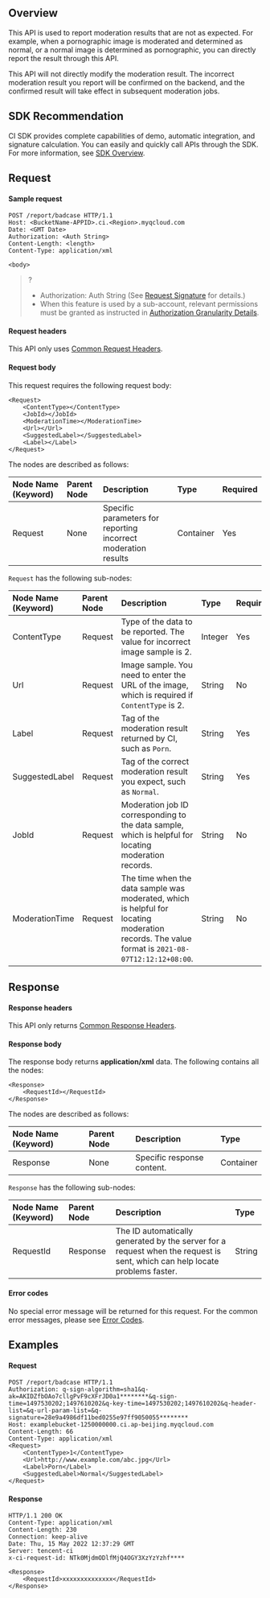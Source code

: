 ## Overview

This API is used to report moderation results that are not as expected. For example, when a pornographic image is moderated and determined as normal, or a normal image is determined as pornographic, you can directly report the result through this API.

This API will not directly modify the moderation result. The incorrect moderation result you report will be confirmed on the backend, and the confirmed result will take effect in subsequent moderation jobs.

## SDK Recommendation

CI SDK provides complete capabilities of demo, automatic integration, and signature calculation. You can easily and quickly call APIs through the SDK. For more information, see [SDK Overview](https://intl.cloud.tencent.com/document/product/1045/45578).


## Request

#### Sample request

```
POST /report/badcase HTTP/1.1
Host: <BucketName-APPID>.ci.<Region>.myqcloud.com
Date: <GMT Date>
Authorization: <Auth String>
Content-Length: <length>
Content-Type: application/xml

<body>
```

>? 
> - Authorization: Auth String (See [Request Signature](https://intl.cloud.tencent.com/document/product/436/7778) for details.)
> - When this feature is used by a sub-account, relevant permissions must be granted as instructed in [Authorization Granularity Details](https://intl.cloud.tencent.com/document/product/1045/49896).
> 

#### Request headers

This API only uses [Common Request Headers](https://intl.cloud.tencent.com/document/product/1045/43609).

#### Request body

This request requires the following request body:

```
<Request>
    <ContentType></ContentType>
    <JobId></JobId>
    <ModerationTime></ModerationTime>
    <Url></Url>
    <SuggestedLabel></SuggestedLabel>
    <Label></Label>
</Request>
```

The nodes are described as follows:

| Node Name (Keyword) | Parent Node | Description | Type | Required |
| :----------------- | :----- | :--------------------- | :-------- | :------- |
| Request | None | Specific parameters for reporting incorrect moderation results | Container | Yes |

`Request` has the following sub-nodes:

| Node Name (Keyword) | Parent Node | Description | Type | Required |
| :----------------- | :------ | :----------------------------------------------------------- | :------ | :------- |
| ContentType | Request | Type of the data to be reported. The value for incorrect image sample is 2. | Integer | Yes |
| Url | Request | Image sample. You need to enter the URL of the image, which is required if `ContentType` is 2. | String | No |
| Label | Request | Tag of the moderation result returned by CI, such as `Porn`. | String | Yes |
| SuggestedLabel | Request | Tag of the correct moderation result you expect, such as `Normal`. | String | Yes |
| JobId | Request | Moderation job ID corresponding to the data sample, which is helpful for locating moderation records. | String | No |
| ModerationTime | Request | The time when the data sample was moderated, which is helpful for locating moderation records. The value format is `2021-08-07T12:12:12+08:00`. | String | No |

## Response

#### Response headers

This API only returns [Common Response Headers](https://intl.cloud.tencent.com/document/product/1045/43610).

#### Response body

The response body returns **application/xml** data. The following contains all the nodes:

```
<Response>
    <RequestId></RequestId>
</Response>
```

The nodes are described as follows:

| Node Name (Keyword) | Parent Node | Description | Type |
| :----------------- | :----- | :----------------- | :-------- |
| Response | None | Specific response content. | Container |

`Response` has the following sub-nodes:

| Node Name (Keyword) | Parent Node | Description | Type |
| :----------------- | :------- | :----------------------------------------------------------- | :----- |
| RequestId | Response | The ID automatically generated by the server for a request when the request is sent, which can help locate problems faster. | String |

#### Error codes

No special error message will be returned for this request. For the common error messages, please see [Error Codes](https://intl.cloud.tencent.com/document/product/1045/33700).

## Examples

#### Request

```plaintext
POST /report/badcase HTTP/1.1
Authorization: q-sign-algorithm=sha1&q-ak=AKIDZfbOAo7cllgPvF9cXFrJD0a1********&q-sign-time=1497530202;1497610202&q-key-time=1497530202;1497610202&q-header-list=&q-url-param-list=&q-signature=28e9a4986df11bed0255e97ff9050055********
Host: examplebucket-1250000000.ci.ap-beijing.myqcloud.com
Content-Length: 66
Content-Type: application/xml
<Request>
    <ContentType>1</ContentType>
    <Url>http://www.example.com/abc.jpg</Url>
    <Label>Porn</Label>
    <SuggestedLabel>Normal</SuggestedLabel>
</Request>
```

#### Response

```plaintext
HTTP/1.1 200 OK
Content-Type: application/xml
Content-Length: 230
Connection: keep-alive
Date: Thu, 15 May 2022 12:37:29 GMT
Server: tencent-ci
x-ci-request-id: NTk0MjdmODlfMjQ4OGY3XzYzYzhf****

<Response>
    <RequestId>xxxxxxxxxxxxxx</RequestId>
</Response>
```
